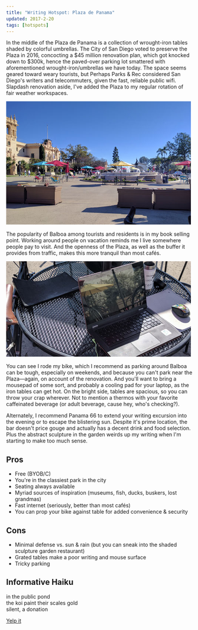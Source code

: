 ```yaml
---
title: "Writing Hotspot: Plaza de Panama"
updated: 2017-2-20
tags: [hotspots]
---
```


<span class="dropFont">In the middle of the Plaza de Panama </span> is a collection of wrought-iron tables shaded by colorful umbrellas. The City of San Diego voted to preserve the Plaza in 2016, concocting a $45 million renovation plan, which got knocked down to $300k, hence the paved-over parking lot smattered with aforementioned wrought-iron/umbrellas we have today. The space seems geared toward weary tourists, but Perhaps Parks &amp; Rec considered San Diego's writers and telecommuters, given the fast, reliable public wifi. Slapdash renovation aside, I've added the Plaza to my regular rotation of fair weather workspaces. 

![Plaza View](../img/2-20-2017/plazaView.jpg)

The popularity of Balboa among tourists and residents is in my book selling point. Working around people on vacation reminds me I live somewhere people pay to visit. And the openness of the Plaza, as well as the buffer it provides from traffic, makes this more tranquil than most caf&#233;s. 

![Balboa Park Workspace](../img/2-20-2017/balboaWorkspace.jpg)

You can see I rode my bike, which I recommend as parking around Balboa can be tough, especially on weekends, and because you can't park near the Plaza&mdash;again, on account of the renovation. And you'll want to bring a mousepad of some sort, and probably a cooling pad for your laptop, as the iron tables can get hot. On the bright side, tables are spacious, so you can throw your crap wherever. Not to mention a thermos with your favorite caffeinated beverage (or adult beverage, cause hey, who's checking?). 

Alternately, I recommend Panama 66 to extend your writing excursion into the evening or to escape the blistering sun. Despite it's prime location, the bar doesn't price gouge and actually has a decent drink and food selection. Plus the abstract sculpture in the garden weirds up my writing when I'm starting to make too much sense. 

Pros
---
<div class="pros">
<ul class>
<li>Free (BYOB/C)</li>
<li>You're in the classiest park in the city</li>
<li>Seating always available</li>
<li>Myriad sources of inspiration (museums, fish, ducks, buskers, lost grandmas)</li>
<li>Fast internet (seriously, better than most caf&#233;s)</li>
<li>You can prop your bike against table for added convenience &amp; security</li>
</ul>
</div>


Cons
---
<div class="cons">
<ul>
<li>Minimal defense vs. sun &amp; rain (but you can sneak into the shaded sculpture garden restaurant)</li>
<li>Grated tables make a poor writing and mouse surface</li>
<li>Tricky parking</li>
</ul>
</div>

Informative Haiku
---
in the public pond <br> 
the koi paint their scales gold <br>
silent, a donation 

<a href="https://www.yelp.com/biz/plaza-de-panama-san-diego" target="_blank">Yelp it</a>


